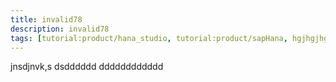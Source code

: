 ```yaml
---
title: invalid78
description: invalid78
tags: [tutorial:product/hana_studio, tutorial:product/sapHana, hgjhgjhgjhgjh]
---
```


jnsdjnvk,s dsdddddd dddddddddddd
